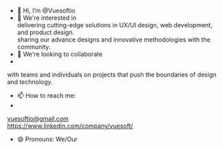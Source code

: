 - 👋 Hi, I’m @Vuesoftio
- 👀 We're interested in
  <br>
  delivering cutting-edge solutions in UX/UI design, web development, and product design.
   <br>
  sharing our advance designs and innovative methodologies with the community.
- 💞️ We're looking to collaborate
-  <br>
  with teams and individuals on projects that push the boundaries of design and technology.
- 📫 How to reach me:
-  <br>
  vuesoftio@gmail.com
   <br>
  https://www.linkedin.com/company/vuesoft/
- 😄 Pronouns: We/Our


<!---
Vuesoftio/Vuesoftio is a ✨ special ✨ repository because its `README.md` (this file) appears on your GitHub profile.
You can click the Preview link to take a look at your changes.
--->

